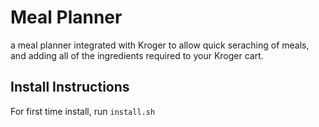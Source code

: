 # Meal Planner

a meal planner integrated with Kroger to allow quick seraching of meals, and adding all of the ingredients required to your Kroger cart.

## Install Instructions

For first time install, run `install.sh`
